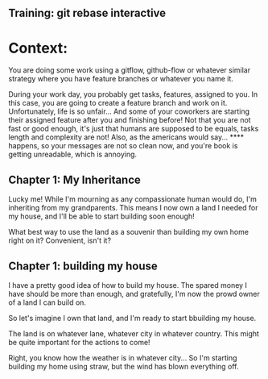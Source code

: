 Training: git rebase interactive
--------------------------------

# Context:

You are doing some work using a gitflow, github-flow or whatever similar strategy where you have feature branches or whatever you name it.

During your work day, you probably get tasks, features, assigned to you. In this case, you are going to create a feature branch and work on it.
Unfortunately, life is so unfair... And some of your coworkers are starting their assigned feature after you and finishing before! Not that you are not
fast or good enough, it's just that humans are supposed to be equals, tasks length and complexity are not! Also, as the americans would say... \*\*\*\* happens,
so your messages are not so clean now, and you're book is getting unreadable, which is annoying.

## Chapter 1: My Inheritance

Lucky me! While I'm mourning as any compassionate human would do, I'm inheriting from my grandparents. This means I now own a land I needed for my house, and I'll be able to start building soon enough!

What best way to use the land as a souvenir than building my own home right on it? Convenient, isn't it?

## Chapter 1: building my house

I have a pretty good idea of how to build my house. The spared money I have should be more than enough, and gratefully, I'm now the prowd owner of a land I can build on.

So let's imagine I own that land, and I'm ready to start bbuilding my house.

The land is on whatever lane, whatever city in whatever country. This might be quite important for the actions to come!

Right, you know how the weather is in whatever city... So I'm starting building my home using straw, but the wind has blown everything off.
